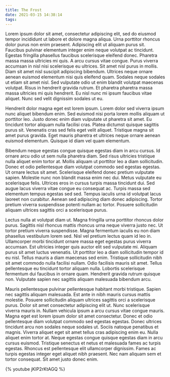 ```yaml
---
title: The Frost
date: 2021-03-15 14:38:14
tags:
---
```

Lorem ipsum dolor sit amet, consectetur adipiscing elit, sed do eiusmod tempor incididunt ut labore et dolore magna aliqua. Urna porttitor rhoncus dolor purus non enim praesent. Adipiscing elit ut aliquam purus sit. Faucibus pulvinar elementum integer enim neque volutpat ac tincidunt. Egestas fringilla phasellus faucibus scelerisque eleifend donec. Pharetra massa massa ultricies mi quis. A arcu cursus vitae congue. Purus viverra accumsan in nisl nisi scelerisque eu ultrices. Sit amet nisl purus in mollis. Diam sit amet nisl suscipit adipiscing bibendum. Ultrices neque ornare aenean euismod elementum nisi quis eleifend quam. Sodales neque sodales ut etiam sit amet nisl. Sed vulputate odio ut enim blandit volutpat maecenas volutpat. Risus in hendrerit gravida rutrum. Et pharetra pharetra massa massa ultricies mi quis hendrerit. Eu nisl nunc mi ipsum faucibus vitae aliquet. Nunc sed velit dignissim sodales ut eu.

Hendrerit dolor magna eget est lorem ipsum. Lorem dolor sed viverra ipsum nunc aliquet bibendum enim. Sed euismod nisi porta lorem mollis aliquam ut porttitor leo. Justo donec enim diam vulputate ut pharetra sit amet. Eu tincidunt tortor aliquam nulla facilisi cras. Platea dictumst quisque sagittis purus sit. Venenatis cras sed felis eget velit aliquet. Tristique magna sit amet purus gravida. Eget mauris pharetra et ultrices neque ornare aenean euismod elementum. Quisque id diam vel quam elementum.

Bibendum neque egestas congue quisque egestas diam in arcu cursus. Id ornare arcu odio ut sem nulla pharetra diam. Sed risus ultricies tristique nulla aliquet enim tortor at. Mollis aliquam ut porttitor leo a diam sollicitudin. Donec et odio pellentesque diam volutpat commodo sed egestas egestas. Ut ornare lectus sit amet. Scelerisque eleifend donec pretium vulputate sapien. Molestie nunc non blandit massa enim nec dui. Metus vulputate eu scelerisque felis. Ultrices eros in cursus turpis massa tincidunt dui. Sed augue lacus viverra vitae congue eu consequat ac. Turpis massa sed elementum tempus egestas sed sed. Tempus iaculis urna id volutpat lacus laoreet non curabitur. Aenean sed adipiscing diam donec adipiscing. Tortor pretium viverra suspendisse potenti nullam ac tortor. Posuere sollicitudin aliquam ultrices sagittis orci a scelerisque purus.

Lectus nulla at volutpat diam ut. Magna fringilla urna porttitor rhoncus dolor purus. Sagittis nisl rhoncus mattis rhoncus urna neque viverra justo nec. Ut tortor pretium viverra suspendisse. Magna fermentum iaculis eu non diam phasellus vestibulum lorem sed. Nisl vel pretium lectus quam id leo in. Ullamcorper morbi tincidunt ornare massa eget egestas purus viverra accumsan. Est ultricies integer quis auctor elit sed vulputate mi. Aliquam purus sit amet luctus venenatis. Ut porttitor leo a diam sollicitudin tempor id eu nisl. Tellus mauris a diam maecenas sed enim. Tristique sollicitudin nibh sit amet commodo nulla facilisi nullam. Odio facilisis mauris sit amet. Tellus pellentesque eu tincidunt tortor aliquam nulla. Lobortis scelerisque fermentum dui faucibus in ornare quam. Hendrerit gravida rutrum quisque non. Vulputate sapien nec sagittis aliquam malesuada bibendum arcu.

Mauris pellentesque pulvinar pellentesque habitant morbi tristique. Sapien nec sagittis aliquam malesuada. Est ante in nibh mauris cursus mattis molestie. Posuere sollicitudin aliquam ultrices sagittis orci a scelerisque purus. Dolor sit amet consectetur adipiscing elit ut. Nunc scelerisque viverra mauris in. Nullam vehicula ipsum a arcu cursus vitae congue mauris. Magna eget est lorem ipsum dolor sit amet consectetur. Donec et odio pellentesque diam volutpat commodo sed egestas egestas. Donec ultrices tincidunt arcu non sodales neque sodales ut. Sociis natoque penatibus et magnis. Viverra aliquet eget sit amet tellus cras adipiscing enim eu. Nulla aliquet enim tortor at. Neque egestas congue quisque egestas diam in arcu cursus euismod. Tristique senectus et netus et malesuada fames ac turpis egestas. Rhoncus est pellentesque elit ullamcorper dignissim. Fames ac turpis egestas integer eget aliquet nibh praesent. Nec nam aliquam sem et tortor consequat. Sit amet justo donec enim.

{% youtube jKlP2rKtAGQ %}
